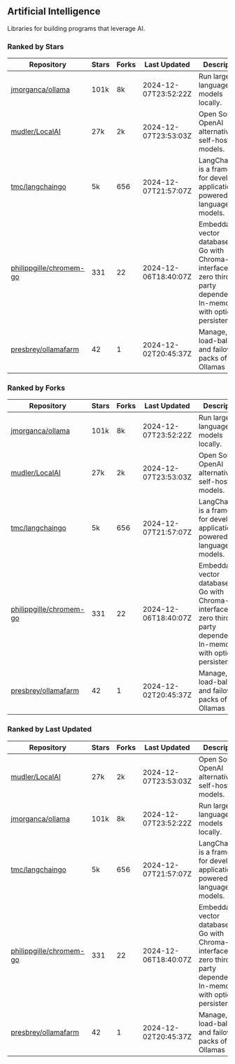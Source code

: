 ## Artificial Intelligence

Libraries for building programs that leverage AI.

### Ranked by Stars

| Repository | Stars | Forks | Last Updated | Description | 
|------------|-------|-------|--------------|-------------|
| [jmorganca/ollama](https://github.com/jmorganca/ollama) | 101k | 8k | 2024-12-07T23:52:22Z |  Run large language models locally. |
| [mudler/LocalAI](https://github.com/mudler/LocalAI) | 27k | 2k | 2024-12-07T23:53:03Z |  Open Source OpenAI alternative, self-host AI models. |
| [tmc/langchaingo](https://github.com/tmc/langchaingo) | 5k | 656 | 2024-12-07T21:57:07Z |  LangChainGo is a framework for developing applications powered by language models. |
| [philippgille/chromem-go](https://github.com/philippgille/chromem-go) | 331 | 22 | 2024-12-06T18:40:07Z |  Embeddable vector database for Go with Chroma-like interface and zero third-party dependencies. In-memory with optional persistence. |
| [presbrey/ollamafarm](https://github.com/presbrey/ollamafarm) | 42 | 1 | 2024-12-02T20:45:37Z |  Manage, load-balance, and failover packs of Ollamas |

### Ranked by Forks

| Repository | Stars | Forks | Last Updated | Description | 
|------------|-------|-------|--------------|-------------|
| [jmorganca/ollama](https://github.com/jmorganca/ollama) | 101k | 8k | 2024-12-07T23:52:22Z |  Run large language models locally. |
| [mudler/LocalAI](https://github.com/mudler/LocalAI) | 27k | 2k | 2024-12-07T23:53:03Z |  Open Source OpenAI alternative, self-host AI models. |
| [tmc/langchaingo](https://github.com/tmc/langchaingo) | 5k | 656 | 2024-12-07T21:57:07Z |  LangChainGo is a framework for developing applications powered by language models. |
| [philippgille/chromem-go](https://github.com/philippgille/chromem-go) | 331 | 22 | 2024-12-06T18:40:07Z |  Embeddable vector database for Go with Chroma-like interface and zero third-party dependencies. In-memory with optional persistence. |
| [presbrey/ollamafarm](https://github.com/presbrey/ollamafarm) | 42 | 1 | 2024-12-02T20:45:37Z |  Manage, load-balance, and failover packs of Ollamas |

### Ranked by Last Updated

| Repository | Stars | Forks | Last Updated | Description | 
|------------|-------|-------|--------------|-------------|
| [mudler/LocalAI](https://github.com/mudler/LocalAI) | 27k | 2k | 2024-12-07T23:53:03Z |  Open Source OpenAI alternative, self-host AI models. |
| [jmorganca/ollama](https://github.com/jmorganca/ollama) | 101k | 8k | 2024-12-07T23:52:22Z |  Run large language models locally. |
| [tmc/langchaingo](https://github.com/tmc/langchaingo) | 5k | 656 | 2024-12-07T21:57:07Z |  LangChainGo is a framework for developing applications powered by language models. |
| [philippgille/chromem-go](https://github.com/philippgille/chromem-go) | 331 | 22 | 2024-12-06T18:40:07Z |  Embeddable vector database for Go with Chroma-like interface and zero third-party dependencies. In-memory with optional persistence. |
| [presbrey/ollamafarm](https://github.com/presbrey/ollamafarm) | 42 | 1 | 2024-12-02T20:45:37Z |  Manage, load-balance, and failover packs of Ollamas |

